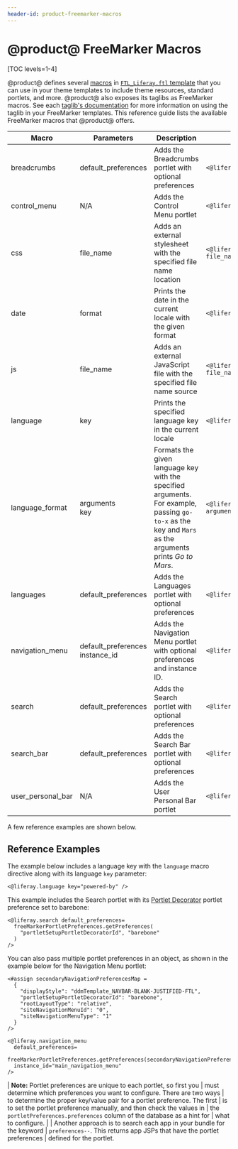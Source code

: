 ```yaml
---
header-id: product-freemarker-macros
---
```


# @product@ FreeMarker Macros

[TOC levels=1-4]

@product@ defines several 
[macros](https://freemarker.apache.org/docs/ref_directive_macro.html) in 
[`FTL_Liferay.ftl` template](https://github.com/liferay/liferay-portal/blob/7.2.x/modules/apps/portal-template/portal-template-freemarker/src/main/resources/FTL_liferay.ftl) 
that you can use in your theme templates to include theme resources, standard 
portlets, and more. @product@ also exposes its taglibs as FreeMarker 
macros. See each 
[taglib's documentation](/developer/frameworks/-/knowledge_base/7-2/front-end-taglibs) 
for more information on using the taglib in your FreeMarker templates. This 
reference guide lists the available FreeMarker macros that @product@ offers. 

| Macro | Parameters | Description | Example |
| --- | --- | --- | --- |
| breadcrumbs | default_preferences | Adds the Breadcrumbs portlet with optional preferences | `<@liferay.breadcrumbs />` |
| control_menu | N/A | Adds the Control Menu portlet | `<@liferay.control_menu />` |
| css | file_name | Adds an external stylesheet with the specified file name location | `<@liferay.css file_name="${css_folder}/mycss.css"/>` |
| date | format | Prints the date in the current locale with the given format | `<@liferay.date format="/yyyy/MM/dd/HH/" />` |
| js | file_name | Adds an external JavaScript file with the specified file name source | `<@liferay.js file_name="${javascript_folder}/myJs.js"/>` |
| language | key | Prints the specified language key in the current locale | `<@liferay.language key="last-modified" />` |
| language_format | arguments<br/>key | Formats the given language key with the specified arguments. For example, passing `go-to-x` as the key and `Mars` as the arguments prints *Go to Mars*. | `<@liferay.language_format arguments="${site_name}" key="go-to-x" />` |
| languages | default_preferences | Adds the Languages portlet with optional preferences | `<@liferay.languages />` |
| navigation_menu | default_preferences<br/>instance_id | Adds the Navigation Menu portlet with optional preferences and instance ID. | `<@liferay.navigation_menu />` |
| search | default_preferences | Adds the Search portlet with optional preferences | `<@liferay.search />` |
| search_bar | default_preferences | Adds the Search Bar portlet with optional preferences | `<@liferay.search_bar />` |
| user_personal_bar | N/A | Adds the User Personal Bar portlet | `<@liferay.user_personal_bar />` |

A few reference examples are shown below.

## Reference Examples

The example below includes a language key with the `language` macro directive 
along with its language `key` parameter:

    <@liferay.language key="powered-by" />

This example includes the Search portlet with its 
[Portlet Decorator](/developer/frameworks/-/knowledge_base/7-2/creating-configurable-styles-for-portlet-wrappers) 
portlet preference set to barebone:

    <@liferay.search default_preferences=
      freeMarkerPortletPreferences.getPreferences(
        "portletSetupPortletDecoratorId", "barebone"
      ) 
    />

You can also pass multiple portlet preferences in an object, as shown in the 
example below for the Navigation Menu portlet:

    <#assign secondaryNavigationPreferencesMap = 
      {
        "displayStyle": "ddmTemplate_NAVBAR-BLANK-JUSTIFIED-FTL", 
        "portletSetupPortletDecoratorId": "barebone", 
        "rootLayoutType": "relative", 
        "siteNavigationMenuId": "0", 
        "siteNavigationMenuType": "1"
      } 
    />

    <@liferay.navigation_menu
      default_preferences=
      freeMarkerPortletPreferences.getPreferences(secondaryNavigationPreferencesMap)
      instance_id="main_navigation_menu"
    />

| **Note:** Portlet preferences are unique to each portlet, so first you 
| must determine which preferences you want to configure. There are two ways 
| to determine the proper key/value pair for a portlet preference. The first 
| is to set the portlet preference manually, and then check the values in 
| the `portletPreferences.preferences` column of the database as a hint for 
| what to configure. 
|
|  Another approach is to search each app in your bundle for the keyword 
|  `preferences--`. This returns app JSPs that have the portlet preferences 
|  defined for the portlet. 
